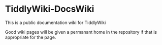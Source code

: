 # TiddlyWiki-DocsWiki
This is a public documentation wiki for TiddlyWiki

Good wiki pages will be given a permanant home in the repository if that is appropriate for the page. 
